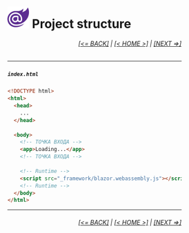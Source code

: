 <div style="width:80%; margin-left:10%;">

# <img src="./images/blazor_logo_transparent.png " width="50" /> Project structure

<div style="text-align:right;">

###### [[<= BACK]](03.2.md) | [[< HOME >]](00.1.md) | [[NEXT =>]](03.4.md)

</div>

---

##### `index.html`

```html
<!DOCTYPE html>
<html>
  <head>
    ...
  </head>

  <body>
    <!-- ТОЧКА ВХОДА -->
    <app>Loading...</app>
    <!-- ТОЧКА ВХОДА -->

    <!-- Runtime -->
    <script src="_framework/blazor.webassembly.js"></script>
    <!-- Runtime -->
  </body>
</html>
```

---

<div style="text-align:right;">

###### [[<= BACK]](03.2.md) | [[< HOME >]](00.1.md) | [[NEXT =>]](03.4.md)

</div>

</div>
